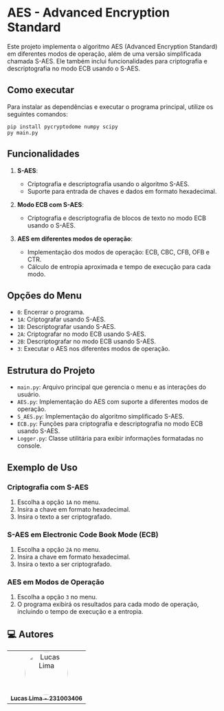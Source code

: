 # AES - Advanced Encryption Standard

Este projeto implementa o algoritmo AES (Advanced Encryption Standard) em diferentes modos de operação, além de uma versão simplificada chamada S-AES. Ele também inclui funcionalidades para criptografia e descriptografia no modo ECB usando o S-AES.

## Como executar

Para instalar as dependências e executar o programa principal, utilize os seguintes comandos:

```shell
pip install pycryptodome numpy scipy
py main.py
```

## Funcionalidades

1. **S-AES**:
   - Criptografia e descriptografia usando o algoritmo S-AES.
   - Suporte para entrada de chaves e dados em formato hexadecimal.

2. **Modo ECB com S-AES**:
   - Criptografia e descriptografia de blocos de texto no modo ECB usando o S-AES.

3. **AES em diferentes modos de operação**:
   - Implementação dos modos de operação: ECB, CBC, CFB, OFB e CTR.
   - Cálculo de entropia aproximada e tempo de execução para cada modo.

## Opções do Menu

- `0`: Encerrar o programa.
- `1A`: Criptografar usando S-AES.
- `1B`: Descriptografar usando S-AES.
- `2A`: Criptografar no modo ECB usando S-AES.
- `2B`: Descriptografar no modo ECB usando S-AES.
- `3`: Executar o AES nos diferentes modos de operação.


## Estrutura do Projeto

- `main.py`: Arquivo principal que gerencia o menu e as interações do usuário.
- `AES.py`: Implementação do AES com suporte a diferentes modos de operação.
- `S_AES.py`: Implementação do algoritmo simplificado S-AES.
- `ECB.py`: Funções para criptografia e descriptografia no modo ECB usando S-AES.
- `Logger.py`: Classe utilitária para exibir informações formatadas no console.

## Exemplo de Uso

### Criptografia com S-AES
1. Escolha a opção `1A` no menu.
2. Insira a chave em formato hexadecimal.
3. Insira o texto a ser criptografado.

### S-AES em Electronic Code Book Mode (ECB)
1. Escolha a opção `2A` no menu.
2. Insira a chave em formato hexadecimal.
3. Insira o texto a ser criptografado.

### AES em Modos de Operação
1. Escolha a opção `3` no menu.
2. O programa exibirá os resultados para cada modo de operação, incluindo o tempo de execução e a entropia.


<h2>💻 Autores</h2>

<table>
  <tr>
    <td align="center"><a href="https://github.com/lucasdbr05" target="_blank"><img style="border-radius: 50%;" src="https://github.com/lucasdbr05.png" width="100px;" alt="Lucas Lima"/><br /><sub><b>Lucas Lima - 231003406</b></sub></a><br /></td>
</table>
